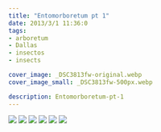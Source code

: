 ```yaml
---
title: "Entomorboretum pt 1"
date: 2013/3/1 11:36:0
tags: 
- arboretum
- Dallas
- insectos
- insects

cover_image: _DSC3813fw-original.webp
cover_image_small: _DSC3813fw-500px.webp

description: Entomorboretum-pt-1
---
```



[![](_DSC3813fw)](_DSC3813fw-original.webp)
[![](_DSC3811fw)](_DSC3811fw-original.webp)
[![](_DSC3814fw)](_DSC3814fw-original.webp)
[![](_DSC3815fw)](_DSC3815fw-original.webp)
[![](DSC03706fw)](DSC03706fw-original.webp)
[![](DSC03707fw)](DSC03707fw-original.webp)
